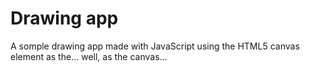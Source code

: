 Drawing app
=======
A somple drawing app made with JavaScript using the HTML5 canvas element as the... well, as the canvas...
